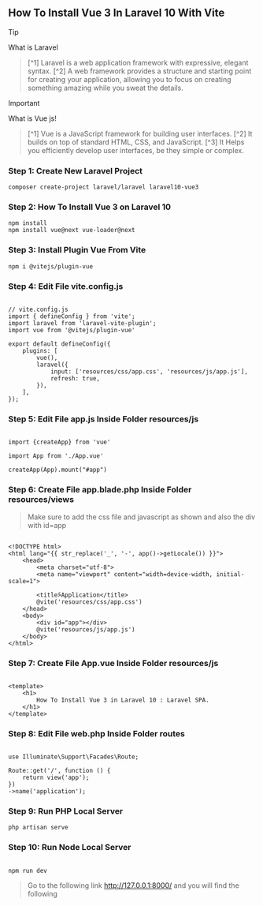 ## How To Install Vue 3 In Laravel 10 With Vite

> [!TIP]
What is Laravel
> [^1] Laravel is a web application framework with expressive, elegant syntax.
> [^2] A web framework provides a structure and starting point for creating your application, allowing you to focus on creating something amazing while you sweat the details.

> [!IMPORTANT]
What is Vue js!
> [^1] Vue is a JavaScript framework for building user interfaces.
> [^2] It builds on top of standard HTML, CSS, and JavaScript.
> [^3] It Helps you efficiently develop user interfaces, be they simple or complex.


### Step 1: Create New Laravel Project

```
composer create-project laravel/laravel laravel10-vue3
```

### Step 2: How To Install Vue 3 on Laravel 10

```
npm install
npm install vue@next vue-loader@next

```

### Step 3: Install Plugin Vue From Vite

```
npm i @vitejs/plugin-vue

```

### Step 4: Edit File vite.config.js

```

// vite.config.js
import { defineConfig } from 'vite';
import laravel from 'laravel-vite-plugin';
import vue from '@vitejs/plugin-vue'

export default defineConfig({
    plugins: [
        vue(),
        laravel({
            input: ['resources/css/app.css', 'resources/js/app.js'],
            refresh: true,
        }),
    ],
});

```

### Step 5: Edit File app.js Inside Folder resources/js

```

import {createApp} from 'vue'

import App from './App.vue'

createApp(App).mount("#app")

```

### Step 6: Create File app.blade.php Inside Folder resources/views

> Make sure to add the css file and javascript as shown and also the div with id=app

```

<!DOCTYPE html>
<html lang="{{ str_replace('_', '-', app()->getLocale()) }}">
    <head>
        <meta charset="utf-8">
        <meta name="viewport" content="width=device-width, initial-scale=1">

        <title>ًApplication</title>
        @vite('resources/css/app.css')
    </head>
    <body>
        <div id="app"></div>
        @vite('resources/js/app.js')
    </body>
</html>

```

### Step 7: Create File App.vue Inside Folder resources/js

```

<template>
    <h1>
        How To Install Vue 3 in Laravel 10 : Laravel SPA.
    </h1>
</template>

```

### Step 8: Edit File web.php Inside Folder routes

```

use Illuminate\Support\Facades\Route;

Route::get('/', function () {
    return view('app');
})
->name('application');

```

### Step 9: Run PHP Local Server

```
php artisan serve

```

### Step 10: Run Node Local Server

```

npm run dev

```


> Go to the following link http://127.0.0.1:8000/ and you will find the following

